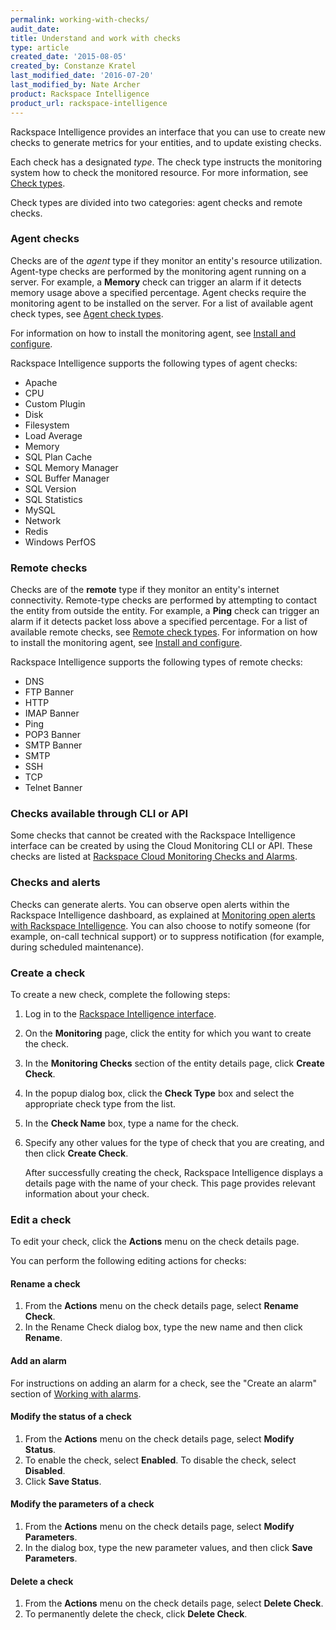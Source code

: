 ```yaml
---
permalink: working-with-checks/
audit_date:
title: Understand and work with checks
type: article
created_date: '2015-08-05'
created_by: Constanze Kratel
last_modified_date: '2016-07-20'
last_modified_by: Nate Archer
product: Rackspace Intelligence
product_url: rackspace-intelligence
---
```


Rackspace Intelligence provides an interface that you can use to create new checks to generate metrics for your entities, and to update existing checks.

Each check has a designated *type*. The check type instructs the monitoring system how to check the monitored resource. For more information, see [Check types](https://developer.rackspace.com/docs/rackspace-monitoring/v1/tech-ref-info/check-type-reference/#check-types-ref).

Check types are divided into two categories: agent checks and remote checks.

### Agent checks

Checks are of the *agent* type if they monitor an entity's resource utilization. Agent-type checks are performed by the monitoring agent running on a server. For example, a **Memory** check can trigger an alarm if it detects memory usage above a specified percentage. Agent checks require the monitoring agent to be installed on the server. For a list of available agent check types, see [Agent check types](https://developer.rackspace.com/docs/rackspace-monitoring/v1/tech-ref-info/check-type-reference/#agent-check-type-ref).

For information on how to install the monitoring agent, see [Install and configure](https://developer.rackspace.com/docs/rackspace-monitoring/v1/getting-started/install-configure/).

Rackspace Intelligence supports the following types of agent checks:

- Apache
- CPU
- Custom Plugin
- Disk
- Filesystem
- Load Average
- Memory
- SQL Plan Cache
- SQL Memory Manager
- SQL Buffer Manager
- SQL Version
- SQL Statistics
- MySQL
- Network
- Redis
- Windows PerfOS

### Remote checks

Checks are of the **remote** type if they monitor an entity's internet connectivity. Remote-type checks are performed by attempting to contact the entity from outside the entity.
For example, a **Ping** check can trigger an alarm if it detects packet loss above a specified percentage. For a list of available remote checks, see
[Remote check types](https://developer.rackspace.com/docs/cloud-monitoring/v1/developer-guide/#remote-check-type-ref).
For information on how to install the monitoring agent, see [Install and configure](https://developer.rackspace.com/docs/rackspace-monitoring/v1/getting-started/install-configure/).

Rackspace Intelligence supports the following types of remote checks:

- DNS
- FTP Banner  
- HTTP
- IMAP Banner
- Ping
- POP3 Banner
- SMTP Banner
- SMTP
- SSH
- TCP
- Telnet Banner

### Checks available through CLI or API

Some checks that cannot be created with the Rackspace Intelligence interface can be created by using the Cloud Monitoring CLI or API. These checks are listed at [Rackspace Cloud Monitoring Checks and Alarms](/how-to/rackspace-monitoring-checks-and-alarms).

### Checks and alerts

Checks can generate alerts. You can observe open alerts within the Rackspace Intelligence dashboard, as explained at
[Monitoring open alerts with Rackspace Intelligence](/how-to/monitoring-open-alerts-with-rackspace-intelligence).
You can also choose to notify someone (for example, on-call technical support) or to suppress notification (for example, during scheduled maintenance).

### Create a check

To create a new check, complete the following steps:

1. Log in to the [Rackspace Intelligence interface](http://intelligence.rackspace.com).
2. On the **Monitoring** page, click the entity for which you want to create the check.
3. In the **Monitoring Checks** section of the entity details page, click **Create Check**.
4. In the popup dialog box, click the **Check Type** box and select the appropriate check type from the list.
5. In the **Check Name** box, type a name for the check.
6. Specify any other values for the type of check that you are creating, and then click **Create Check**.

   After successfully creating the check, Rackspace Intelligence displays a details page with the name of your check. This page provides relevant information about your check.

### Edit a check

To edit your check, click the **Actions** menu on the check details page.

You can perform the following editing actions for checks:

#### Rename a check

1.  From the **Actions** menu on the check details page, select **Rename Check**.
2.  In the Rename Check dialog box, type the new name and then click **Rename**.

#### Add an alarm

For instructions on adding an alarm for a check, see the "Create an alarm" section of
[Working with alarms](/how-to/working-with-alarms).

#### Modify the status of a check

1.  From the **Actions** menu on the check details page, select **Modify Status**.
2.  To enable the check, select **Enabled**. To disable the check, select **Disabled**.
3.  Click **Save Status**.

#### Modify the parameters of a check

1.  From the **Actions** menu on the check details page, select **Modify Parameters**.
2.  In the dialog box, type the new parameter values, and then
    click **Save Parameters**.

#### Delete a check

1.  From the **Actions** menu on the check details page, select **Delete Check**.
2.  To permanently delete the check, click **Delete Check**.
